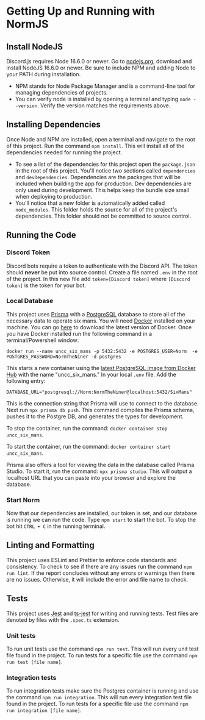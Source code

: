 # Getting Up and Running with NormJS

## Install NodeJS

Discord.js requires Node 16.6.0 or newer. Go to [nodejs.org](https://nodejs.org/en/), download and install NodeJS 16.6.0 or newer. Be sure to include NPM and adding Node to your PATH during installation.

- NPM stands for Node Package Manager and is a command-line tool for managing dependencies of projects.
- You can verify node is installed by opening a terminal and typing `node --version`. Verify the version matches the requirements above.

## Installing Dependencies

Once Node and NPM are installed, open a terminal and navigate to the root of this project. Run the command `npm install`. This will install all of the dependencies needed for running the project.

- To see a list of the dependencies for this project open the `package.json` in the root of this project. You'll notice two sections called `dependencies` and `devDependencies`. Dependencies are the packages that will be included when building the app for production. Dev dependencies are only used during development. This helps keep the bundle size small when deploying to production.
- You'll notice that a new folder is automatically added called `node_modules`. This folder holds the source for all of the project's dependencies. This folder should not be committed to source control.

## Running the Code

### Discord Token

Discord bots require a token to authenticate with the Discord API. The token should **never** be put into source control. Create a file named `.env` in the root of the project. In this new file add `token=[Discord token]` where `[Discord token]` is the token for your bot.

### Local Database

This project uses [Prisma](https://www.prisma.io) with a [PostgreSQL](https://www.postgresql.org/) database to store all of the necessary data to operate six mans. You will need [Docker](https://www.docker.com/) installed on your machine. You can go [here](https://docs.docker.com/get-docker/) to download the latest version of Docker. Once you have Docker installed run the following command in a terminal/Powershell window:

```
docker run --name uncc_six_mans -p 5432:5432 -e POSTGRES_USER=Norm  -e POSTGRES_PASSWORD=NormTheNiner -d postgres
```

This starts a new container using the [latest PostgreSQL image from Docker Hub](https://hub.docker.com/_/postgres) with the name "uncc_six_mans." In your local `.env` file. Add the following entry:

```
DATABASE_URL="postgresql://Norm:NormTheNiner@localhost:5432/SixMans"
```

This is the connection string that Prisma will use to connect to the database. Next run `npx prisma db push`. This command compiles the Prisma schema, pushes it to the Postgre DB, and generates the types for development.

To stop the container, run the command: `docker container stop uncc_six_mans`.

To start the container, run the command: `docker container start uncc_six_mans`.

Prisma also offers a tool for viewing the data in the database called Prisma Studio. To start it, run the command: `npx prisma studio`. This will output a localhost URL that you can paste into your browser and explore the database.

### Start Norm

Now that our dependencies are installed, our token is set, and our database is running we can run the code. Type `npm start` to start the bot. To stop the bot hit `CTRL + C` in the running terminal.

## Linting and Formatting

This project uses ESLint and Prettier to enforce code standards and consistency. To check to see if there are any issues run the command `npm run lint`. If the report concludes without any errors or warnings then there are no issues. Otherwise, it will include the error and file name to check.

## Tests

This project uses [Jest](https://jestjs.io/) and [ts-jest](https://www.npmjs.com/package/ts-jest) for writing and running tests. Test files are denoted by files with the `.spec.ts` extension.

### Unit tests

To run unit tests use the command `npm run test`. This will run every unit test file found in the project. To run tests for a specific file use the command `npm run test [file name]`.

### Integration tests

To run integration tests make sure the Postgres container is running and use the command `npm run integration`. This will run every integration test file found in the project. To run tests for a specific file use the command `npm run integration [file name]`.
